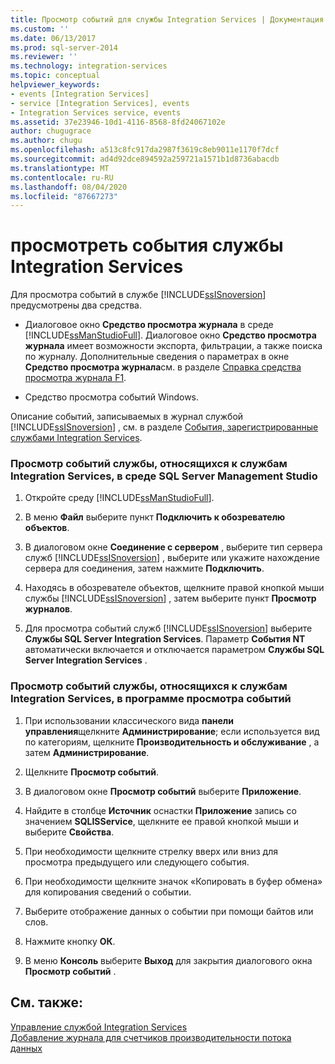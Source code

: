 ```yaml
---
title: Просмотр событий для службы Integration Services | Документация Майкрософт
ms.custom: ''
ms.date: 06/13/2017
ms.prod: sql-server-2014
ms.reviewer: ''
ms.technology: integration-services
ms.topic: conceptual
helpviewer_keywords:
- events [Integration Services]
- service [Integration Services], events
- Integration Services service, events
ms.assetid: 37e23946-10d1-4116-8568-8fd24067102e
author: chugugrace
ms.author: chugu
ms.openlocfilehash: a513c8fc917da2987f3619c8eb9011e1170f7dcf
ms.sourcegitcommit: ad4d92dce894592a259721a1571b1d8736abacdb
ms.translationtype: MT
ms.contentlocale: ru-RU
ms.lasthandoff: 08/04/2020
ms.locfileid: "87667273"
---
```

# <a name="view-events-for-the-integration-services-service"></a>просмотреть события службы Integration Services
  Для просмотра событий в службе [!INCLUDE[ssISnoversion](../includes/ssisnoversion-md.md)] предусмотрены два средства.  
  
-   Диалоговое окно **Средство просмотра журнала** в среде [!INCLUDE[ssManStudioFull](../includes/ssmanstudiofull-md.md)]. Диалоговое окно **Средство просмотра журнала** имеет возможности экспорта, фильтрации, а также поиска по журналу. Дополнительные сведения о параметрах в окне **Средство просмотра журнала**см. в разделе [Справка средства просмотра журнала F1](../relational-databases/logs/log-file-viewer-f1-help.md).  
  
-   Средство просмотра событий Windows.  
  
 Описание событий, записываемых в журнал службой [!INCLUDE[ssISnoversion](../includes/ssisnoversion-md.md)] , см. в разделе [События, зарегистрированные службами Integration Services](service/events-logged-by-the-integration-services-service.md).  
  
### <a name="to-view-service-events-for-integration-services-in-sql-server-management-studio"></a>Просмотр событий службы, относящихся к службам Integration Services, в среде SQL Server Management Studio  
  
1.  Откройте среду [!INCLUDE[ssManStudioFull](../includes/ssmanstudiofull-md.md)].  
  
2.  В меню **Файл** выберите пункт **Подключить к обозревателю объектов**.  
  
3.  В диалоговом окне **Соединение с сервером** , выберите тип сервера служб [!INCLUDE[ssISnoversion](../includes/ssisnoversion-md.md)] , выберите или укажите нахождение сервера для соединения, затем нажмите **Подключить**.  
  
4.  Находясь в обозревателе объектов, щелкните правой кнопкой мыши службы [!INCLUDE[ssISnoversion](../includes/ssisnoversion-md.md)] , затем выберите пункт **Просмотр журналов**.  
  
5.  Для просмотра событий служб [!INCLUDE[ssISnoversion](../includes/ssisnoversion-md.md)] выберите **Службы SQL Server Integration Services**. Параметр **События NT** автоматически включается и отключается параметром **Службы SQL Server Integration Services** .  
  
### <a name="to-view-service-events-for-integration-services-in-windows-event-viewer"></a>Просмотр событий службы, относящихся к службам Integration Services, в программе просмотра событий  
  
1.  При использовании классического вида **панели управления**щелкните **Администрирование**; если используется вид по категориям, щелкните **Производительность и обслуживание** , а затем **Администрирование**.  
  
2.  Щелкните **Просмотр событий**.  
  
3.  В диалоговом окне **Просмотр событий** выберите **Приложение**.  
  
4.  Найдите в столбце **Источник** оснастки **Приложение** запись со значением **SQLISService**, щелкните ее правой кнопкой мыши и выберите **Свойства**.  
  
5.  При необходимости щелкните стрелку вверх или вниз для просмотра предыдущего или следующего события.  
  
6.  При необходимости щелкните значок «Копировать в буфер обмена» для копирования сведений о событии.  
  
7.  Выберите отображение данных о событии при помощи байтов или слов.  
  
8.  Нажмите кнопку **ОК**.  
  
9. В меню **Консоль** выберите **Выход** для закрытия диалогового окна **Просмотр событий** .  
  
## <a name="see-also"></a>См. также:  
 [Управление службой Integration Services](../../2014/integration-services/manage-the-integration-services-service.md)   
 [Добавление журнала для счетчиков производительности потока данных](performance/performance-counters.md)  
  
  

